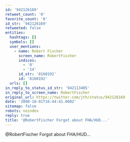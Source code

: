 ```yaml
---
id: '942126169'
retweet_count: '0'
favorite_count: '0'
id_str: '942126169'
retweeted: false
entities:
  hashtags: []
  symbols: []
  user_mentions:
    - name: Robert Fischer
      screen_name: RobertFischer
      indices:
        - '0'
        - '14'
      id_str: '8160192'
      id: '8160192'
  urls: []
in_reply_to_status_id_str: '942113405'
in_reply_to_screen_name: RobertFischer
original_url: https://twitter.com/jth/status/942126169
date: '2008-10-01T16:44:41.000Z'
sitemap: false
robots: noindex
reply: true
title: '@RobertFischer Forgot about FHA/HUD...'
---
```


@RobertFischer Forgot about FHA/HUD...